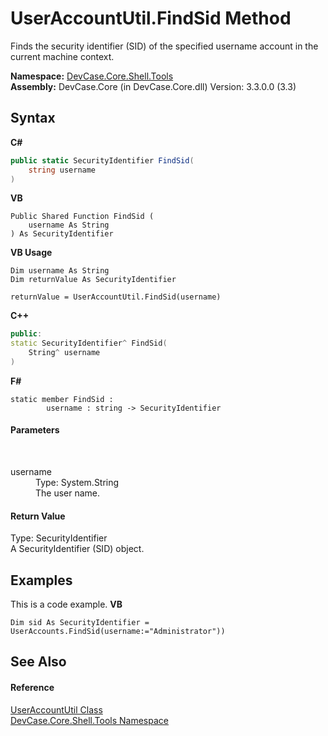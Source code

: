 # UserAccountUtil.FindSid Method 
 

Finds the security identifier (SID) of the specified username account in the current machine context.

**Namespace:**&nbsp;<a href="N_DevCase_Core_Shell_Tools">DevCase.Core.Shell.Tools</a><br />**Assembly:**&nbsp;DevCase.Core (in DevCase.Core.dll) Version: 3.3.0.0 (3.3)

## Syntax

**C#**<br />
``` C#
public static SecurityIdentifier FindSid(
	string username
)
```

**VB**<br />
``` VB
Public Shared Function FindSid ( 
	username As String
) As SecurityIdentifier
```

**VB Usage**<br />
``` VB Usage
Dim username As String
Dim returnValue As SecurityIdentifier

returnValue = UserAccountUtil.FindSid(username)
```

**C++**<br />
``` C++
public:
static SecurityIdentifier^ FindSid(
	String^ username
)
```

**F#**<br />
``` F#
static member FindSid : 
        username : string -> SecurityIdentifier 

```


#### Parameters
&nbsp;<dl><dt>username</dt><dd>Type: System.String<br />The user name.</dd></dl>

#### Return Value
Type: SecurityIdentifier<br />A SecurityIdentifier (SID) object.

## Examples
This is a code example. 
**VB**<br />
``` VB
Dim sid As SecurityIdentifier = UserAccounts.FindSid(username:="Administrator"))
```


## See Also


#### Reference
<a href="T_DevCase_Core_Shell_Tools_UserAccountUtil">UserAccountUtil Class</a><br /><a href="N_DevCase_Core_Shell_Tools">DevCase.Core.Shell.Tools Namespace</a><br />
